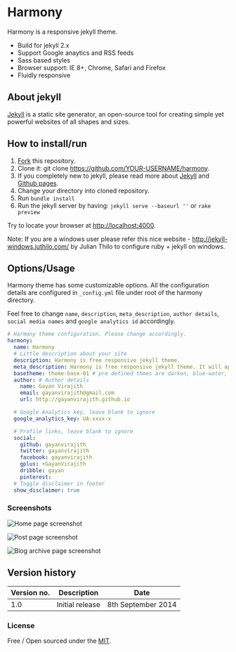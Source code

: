 # Harmony

Harmony is a responsive jekyll theme. 

- Build for jekyll 2.x
- Support Google anaytics and RSS feeds
- Sass based styles
- Browser support: IE 8+, Chrome, Safari and Firefox 
- Fluidly responsive 

## About jekyll 

[Jekyll](http://jekyllrb.com/) is a static site generator, an open-source tool for creating simple yet powerful websites of all shapes and sizes.

## How to install/run

1. [Fork](https://github.com/web-create/harmony/fork) this repository.
2. Clone it: git clone https://github.com/YOUR-USERNAME/harmony.
3. If you completely new to jekyll, please read more about [Jekyll](http://jekyllrb.com/) and [Github pages](https://help.github.com/articles/using-jekyll-with-pages).
4. Change your directory into cloned repository. 
5. Run `bundle install`
6. Run the jekyll server by having: `jekyll serve --baseurl ''` or `rake preview`   

Try to locate your browser at [http://localhost:4000](http://localhost:4000).

Note: If you are a windows user please refer this nice website - http://jekyll-windows.juthilo.com/ by Julian Thilo to configure ruby + jekyll on windows.

## Options/Usage

Harmony theme has some customizable options. All the configuration details are 
configured in `_config.yml` file under root of the harmony directory. 

Feel free to change `name`, `description`, `meta_description`, `author details`,
`social media names` and `google analytics id` accordingly. 

```yml
# Harmony theme configuration. Please change accordingly.
harmony:
  name: Harmony
  # Little description about your site
  description: Harmony is free responsive jekyll theme.
  meta_description: Harmony is free responsive jekyll theme. It will appear in your document head meta (for Google search results) and in your feed.xml site description.
  basetheme: theme-base-01 # pre defined thmes are darken, blue-water, redish.
  author: # Author details
    name: Gayan Virajith
    email: gayanvirajith@gmail.com
    url: http://gayanvirajith.github.io

  # Google Analytics key, leave blank to ignore
  google_analytics_key: UA-xxxx-x

  # Profile links, leave blank to ignore
  social: 
    github: gayanvirajith
    twitter: gayanvirajith
    facebook: gayanvirajith
    gplus: +GayanVirajith
    dribble: gayan
    pinterest: 
  # Toggle disclaimer in footer
  show_disclaimer: true
```

### Screenshots
![Home page screenshot](https://raw.githubusercontent.com/web-create/harmony/master/assets/css/images/harmony-web.jpg "Desktop screen")

![Post page screenshot](https://raw.githubusercontent.com/web-create/harmony/master/assets/css/images/harmony-web-2.jpg "Post page screenshot")

![Blog archive page screenshot](https://raw.githubusercontent.com/web-create/harmony/master/assets/css/images/harmony-web-3.jpg "Blog archive page screenshot")

Version history
---------------

| Version no. | Description  | Date |
| --- | --- | --- |
| 1.0 | Initial release | 8th September 2014 |


### License

Free / Open sourced under the 
[MIT](https://github.com/web-create/harmony/blob/master/LICENSE.md).